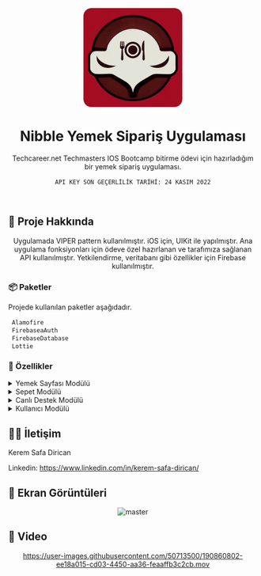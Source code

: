 
<div align="center">

  <img src="logo.png" alt="logo" width="200" height="auto" />
  <h1>Nibble Yemek Sipariş Uygulaması</h1>
  
  <p>
    Techcareer.net Techmasters IOS Bootcamp bitirme ödevi için hazırladığım bir yemek sipariş uygulaması.
  </p>

    API KEY SON GEÇERLİLİK TARİHİ: 24 KASIM 2022
  
</div>

<br />

  

<!-- About the Project -->
## :star2: Proje Hakkında

<div align="center"> 
Uygulamada VIPER pattern kullanılmıştır. iOS için, UIKit ile yapılmıştır. Ana uygulama fonksiyonları için ödeve özel hazırlanan ve tarafımıza sağlanan API kullanılmıştır. Yetkilendirme, veritabanı gibi özellikler için Firebase kullanılmıştır.
</div>



<!-- Prerequisites -->
### :package: Paketler

Projede kullanılan paketler aşağıdadır.

```
 Alamofire
 FirebaseaAuth
 FirebaseDatabase
 Lottie
```


<!-- TechStack -->
### :space_invader: Özellikler

<details>
  <summary>Yemek Sayfası Modülü</summary> 
  <ul>
    <li>* [x] Web Tabanlı Kampanyalar</li>
    <li>* [x] Web Tabanlı Kategoriler</li>
    <li>* [ ] Kampanya ve Kategori Filtrelemesi</li>
    ---
    <li>* [x] Yemeklerin Listelenmesi</li>
    <li>* [x] Yemeklerin Sepete Eklenmesi</li>
  </ul>
</details>

<details>
  <summary>Sepet Modülü</summary>
  <ul>
    <li>* [x] Sepetin Listelenmesi</li>
    <li>* [x] Sepet Fiyat Hesaplanması</li>
    <li>* [x] Sepet Sipariş Oluşturma</li>
    <li>* [x] Sepetten Ürün Çıkarmak</li>
    <li>* [x] Sepetti Boşaltmak</li>
    <li>* [ ] Sepette Ürün Adedi Değiştirmek</li>
  </ul>
</details>

<details>
<summary>Canlı Destek Modülü</summary>
  <ul>
    <li>* [ ] Harici canlı destek entegrasyonu </li>
  </ul>
</details>

<details>
<summary>Kullanıcı Modülü</summary>
  <ul>
    <li>* [x] Giriş Yapma</li>
    <li>* [x] Üye Olma </li>
    <li>* [x] Parola Unuttum </li>
    <li>* [ ] Form Kontrolleri ve Hata mesajı yerelleştrime </li>
    ---
    <li>* [x] Bilgileri Görüntüleme</li>
    <li>* [ ] Cüzdan</li>
    <li>* [ ] Hesap Ayarları</li>
    <li>* [ ] Sipariş Listesi</li>
    <li>* [ ] Adres Defteri</li>
    <li>* [ ] Bildirimler</li>
  </ul>
</details>


<!-- Contact -->
## :raising_hand_man: İletişim

Kerem Safa Dirican

Linkedin: https://www.linkedin.com/in/kerem-safa-dirican/


<!-- Demo -->
## :iphone: Ekran Görüntüleri

<div align="center"> 

<img width="2405" alt="master" src="https://user-images.githubusercontent.com/50713500/190876687-b3cb3725-8ee7-47fc-9ae0-f6006d3a07fb.png">
</div>

<!-- Demo -->
## :gem: Video

<div align="center"> 

https://user-images.githubusercontent.com/50713500/190860802-ee18a015-cd03-4450-aa36-feaaffb3c2cb.mov
</div>
